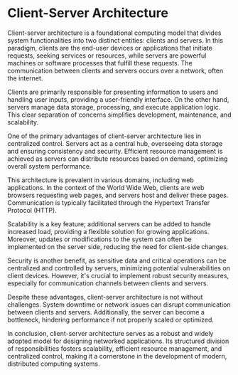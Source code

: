 <!-- Generate a file named 'client-server.md' and provide an explanation specifically focusing on the client-server architecture. -->

# Client-Server Architecture

Client-server architecture is a foundational computing model that divides system functionalities into two distinct entities: clients and servers. In this paradigm, clients are the end-user devices or applications that initiate requests, seeking services or resources, while servers are powerful machines or software processes that fulfill these requests. The communication between clients and servers occurs over a network, often the internet.

Clients are primarily responsible for presenting information to users and handling user inputs, providing a user-friendly interface. On the other hand, servers manage data storage, processing, and execute application logic. This clear separation of concerns simplifies development, maintenance, and scalability.

One of the primary advantages of client-server architecture lies in centralized control. Servers act as a central hub, overseeing data storage and ensuring consistency and security. Efficient resource management is achieved as servers can distribute resources based on demand, optimizing overall system performance.

This architecture is prevalent in various domains, including web applications. In the context of the World Wide Web, clients are web browsers requesting web pages, and servers host and deliver these pages. Communication is typically facilitated through the Hypertext Transfer Protocol (HTTP).

Scalability is a key feature; additional servers can be added to handle increased load, providing a flexible solution for growing applications. Moreover, updates or modifications to the system can often be implemented on the server side, reducing the need for client-side changes.

Security is another benefit, as sensitive data and critical operations can be centralized and controlled by servers, minimizing potential vulnerabilities on client devices. However, it's crucial to implement robust security measures, especially for communication channels between clients and servers.

Despite these advantages, client-server architecture is not without challenges. System downtime or network issues can disrupt communication between clients and servers. Additionally, the server can become a bottleneck, hindering performance if not properly scaled or optimized.

In conclusion, client-server architecture serves as a robust and widely adopted model for designing networked applications. Its structured division of responsibilities fosters scalability, efficient resource management, and centralized control, making it a cornerstone in the development of modern, distributed computing systems.
